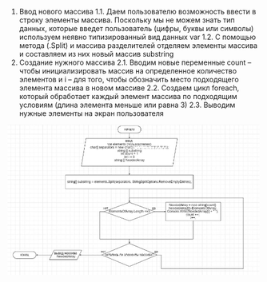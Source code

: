 1.	Ввод нового массива
1.1.	 Даем пользователю возможность ввести в строку элементы массива. Поскольку мы не можем знать тип данных, которые введет пользователь (цифры, буквы или символы) используем неявно типизированный вид данных var
1.2.	 С помощью метода (.Split) и массива разделителей отделяем элементы массива и составляем из них новый массив substring
2.	Создание нужного массива
2.1.	 Вводим новые переменные count – чтобы инициализировать массив на определенное количество элементов и i – для того, чтобы обозначить место подходящего элемента массива в новом массиве
2.2.	 Создаем цикл foreach, который обработает каждый элемент массива по подходящим условиям (длина элемента меньше или равна 3)
2.3.	 Выводим нужные элементы на экран пользователя

**![блок-схема](schema.jpg)**